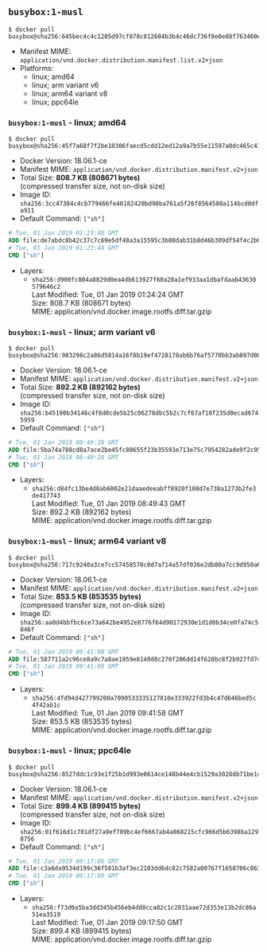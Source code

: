 ## `busybox:1-musl`

```console
$ docker pull busybox@sha256:645bec4c4c1205d97cf878c812684b3b4c46dc736f8e0e88f763460e84f73f36
```

-	Manifest MIME: `application/vnd.docker.distribution.manifest.list.v2+json`
-	Platforms:
	-	linux; amd64
	-	linux; arm variant v6
	-	linux; arm64 variant v8
	-	linux; ppc64le

### `busybox:1-musl` - linux; amd64

```console
$ docker pull busybox@sha256:45f7a68f7f2be10306faecd5cdd12ed12a9a7b55e11597a0dc465c413cc9df5c
```

-	Docker Version: 18.06.1-ce
-	Manifest MIME: `application/vnd.docker.distribution.manifest.v2+json`
-	Total Size: **808.7 KB (808671 bytes)**  
	(compressed transfer size, not on-disk size)
-	Image ID: `sha256:3cc47384c4cb779466fe40182420bd90ba761a5f26f8564580a114bcd0dfa911`
-	Default Command: `["sh"]`

```dockerfile
# Tue, 01 Jan 2019 01:23:48 GMT
ADD file:de7abdc8b42c37c7c69e5df48a3a15595c3b80dab31b8d46b309df54f4c2b0f8 in / 
# Tue, 01 Jan 2019 01:23:48 GMT
CMD ["sh"]
```

-	Layers:
	-	`sha256:d900fc804a8829d0ea4db613927f60a28a1ef933aa1dbafdaab43630579646c2`  
		Last Modified: Tue, 01 Jan 2019 01:24:24 GMT  
		Size: 808.7 KB (808671 bytes)  
		MIME: application/vnd.docker.image.rootfs.diff.tar.gzip

### `busybox:1-musl` - linux; arm variant v6

```console
$ docker pull busybox@sha256:983298c2a86d5814a16f8b19ef4728178ab6b76af5770bb3ab897d086ac21bd8
```

-	Docker Version: 18.06.1-ce
-	Manifest MIME: `application/vnd.docker.distribution.manifest.v2+json`
-	Total Size: **892.2 KB (892162 bytes)**  
	(compressed transfer size, not on-disk size)
-	Image ID: `sha256:b45190b34146c4f8d0cde5b25c06278dbc5b2c7cf67af10f235d0ecad6745959`
-	Default Command: `["sh"]`

```dockerfile
# Tue, 01 Jan 2019 08:49:28 GMT
ADD file:5ba74a788cd8a7ace2be45fc88655f23b35593e713e75c7954282ade9f2c959e in / 
# Tue, 01 Jan 2019 08:49:28 GMT
CMD ["sh"]
```

-	Layers:
	-	`sha256:d84fc13be4d0ab6002e21daaedeeabff8920f108d7e738a1273b2fe3de417743`  
		Last Modified: Tue, 01 Jan 2019 08:49:43 GMT  
		Size: 892.2 KB (892162 bytes)  
		MIME: application/vnd.docker.image.rootfs.diff.tar.gzip

### `busybox:1-musl` - linux; arm64 variant v8

```console
$ docker pull busybox@sha256:717c9240a3ce7cc57458578c0d7a714a57df036e2db80a7cc9d950a61ffafefb
```

-	Docker Version: 18.06.1-ce
-	Manifest MIME: `application/vnd.docker.distribution.manifest.v2+json`
-	Total Size: **853.5 KB (853535 bytes)**  
	(compressed transfer size, not on-disk size)
-	Image ID: `sha256:aa0d4bbfbc6ce73a642be4952e8776f64d90172930e1d1d0b34ce0fa74c5846f`
-	Default Command: `["sh"]`

```dockerfile
# Tue, 01 Jan 2019 09:41:08 GMT
ADD file:587711a2c96ce8a9c7a8ae1959e8140d8c278f206dd14f628bc8f2b927fd7411 in / 
# Tue, 01 Jan 2019 09:41:09 GMT
CMD ["sh"]
```

-	Layers:
	-	`sha256:4fd94d427799200a7090533335127810e333922fd3b4c47d646bed5c4f42ab1c`  
		Last Modified: Tue, 01 Jan 2019 09:41:58 GMT  
		Size: 853.5 KB (853535 bytes)  
		MIME: application/vnd.docker.image.rootfs.diff.tar.gzip

### `busybox:1-musl` - linux; ppc64le

```console
$ docker pull busybox@sha256:8527ddc1c93e1f25b1d993e0614ce148b44e4cb1529a3028db71be148f6068af
```

-	Docker Version: 18.06.1-ce
-	Manifest MIME: `application/vnd.docker.distribution.manifest.v2+json`
-	Total Size: **899.4 KB (899415 bytes)**  
	(compressed transfer size, not on-disk size)
-	Image ID: `sha256:01f616d1c701df27a9ef709bc4ef6667ab4a068215cfc966d5b6398ba1298756`
-	Default Command: `["sh"]`

```dockerfile
# Tue, 01 Jan 2019 09:17:06 GMT
ADD file:c3a6da9534d199c36f581b3af3ec2103dd6dc82c7582a00767f1658706c86384 in / 
# Tue, 01 Jan 2019 09:17:09 GMT
CMD ["sh"]
```

-	Layers:
	-	`sha256:f73d0a5ba3dd345b456eb4dd8cca82c1c2031aae72d353e13b2dc86a51ea3519`  
		Last Modified: Tue, 01 Jan 2019 09:17:50 GMT  
		Size: 899.4 KB (899415 bytes)  
		MIME: application/vnd.docker.image.rootfs.diff.tar.gzip
